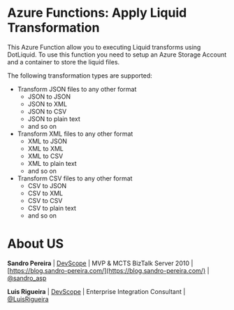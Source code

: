 # Azure Functions: Apply Liquid Transformation
This Azure Function allow you to executing Liquid transforms using DotLiquid. To use this function you need to setup an Azure Storage Account and a container to store the liquid files.

The following transformation types are supported:
- Transform JSON files to any other format
   - JSON to JSON
   - JSON to XML
   - JSON to CSV
   - JSON to plain text
   - and so on
- Transform XML files to any other format
   - XML to JSON
   - XML to XML
   - XML to CSV
   - XML to plain text
   - and so on
- Transform CSV files to any other format
   - CSV to JSON
   - CSV to XML
   - CSV to CSV
   - CSV to plain text
   - and so on


# About US
**Sandro Pereira** | [DevScope](http://www.devscope.net/) | MVP & MCTS BizTalk Server 2010 | [https://blog.sandro-pereira.com/](https://blog.sandro-pereira.com/) | [@sandro_asp](https://twitter.com/sandro_asp)

**Luis Rigueira** | [DevScope](http://www.devscope.net/) | Enterprise Integration Consultant | [@LuisRigueira](https://twitter.com/LuisRigueira)